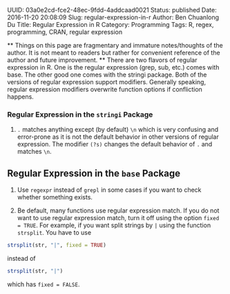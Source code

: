 UUID: 03a0e2cd-fce2-48ec-9fdd-4addcaad0021
Status: published
Date: 2016-11-20 20:08:09
Slug: regular-expression-in-r
Author: Ben Chuanlong Du
Title: Regular Expression in R
Category: Programming
Tags: R, regex, programming, CRAN, regular expression

**
Things on this page are fragmentary and immature notes/thoughts of the author. 
It is not meant to readers but rather for convenient reference of the author and future improvement.
**
There are two flavors of regular expression in R.
One is the regular expression (grep, sub, etc.) comes with base. 
The other good one comes with the stringi package.
Both of the versions of regular expression support modifiers.
Generally speaking, regular expression modifiers overwrite function options if confliction happens. 

### Regular Expression in the `stringi` Package
1. `.` matches anything except (by default) `\n` 
which is very confusing and error-prone 
as it is not the default behavior in other versions of regular expression.
The modifier `(?s)` changes the default behavior of `.` and matches `\n`.

## Regular Expression in the `base` Package
1. Use `regexpr` instead of `grepl` in some cases if you want to check whether something exists.

2. Be default, many functions use regular expression match. 
If you do not want to use regular expression match, 
turn it off using the option `fixed = TRUE`.
For example, 
if you want split strings by `|` using the function `strsplit`. 
You have to use 
```R
strsplit(str, "|", fixed = TRUE)
```
instead of
```R
strsplit(str, "|")
```
which has `fixed = FALSE`.
